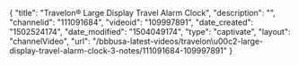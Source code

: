 {
    "title": "Travelon&reg; Large Display Travel Alarm Clock",
    "description": "",
    "channelid": "111091684",
    "videoid": "109997891",
    "date_created": "1502524174",
    "date_modified": "1504049174",
    "type": "captivate",
    "layout": "channelVideo",
    "url": "\/bbbusa-latest-videos\/travelon\u00c2-large-display-travel-alarm-clock-3-notes\/111091684-109997891"
}
